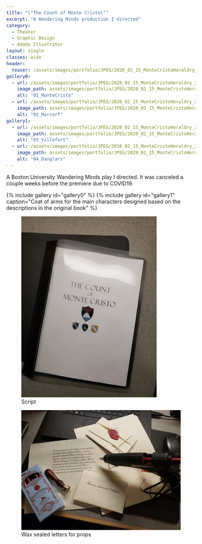 ```yaml
---
title: "\"The Count of Monte Cristo\""
excerpt: "A Wandering Minds production I directed"
category:
  - Theater
  - Graphic Design
  - Adobe Illustrator
layout: single
classes: wide
header:
  teaser: /assets/images/portfolio/JPEG/2020_02_15_MonteCristoHeraldry_2-01_MonteCristo.jpg
gallery0:
  - url: /assets/images/portfolio/JPEG/2020_02_15_MonteCristoHeraldry_2-01_MonteCristo.jpg
    image_path: assets/images/portfolio/JPEG/2020_02_15_MonteCristoHeraldry_2-01_MonteCristo.jpg
    alt: "01_MonteCristo"
  - url: /assets/images/portfolio/JPEG/2020_02_15_MonteCristoHeraldry_2-02_Morcerf.jpg
    image_path: assets/images/portfolio/JPEG/2020_02_15_MonteCristoHeraldry_2-02_Morcerf.jpg
    alt: "02_Morcerf"
gallery1:
  - url: /assets/images/portfolio/JPEG/2020_02_15_MonteCristoHeraldry_2-03_Villefort.jpg
    image_path: assets/images/portfolio/JPEG/2020_02_15_MonteCristoHeraldry_2-03_Villefort.jpg
    alt: "03_Villefort"
  - url: /assets/images/portfolio/JPEG/2020_02_15_MonteCristoHeraldry_2-04_Danglars.jpg
    image_path: assets/images/portfolio/JPEG/2020_02_15_MonteCristoHeraldry_2-04_Danglars.jpg
    alt: "04_Danglars"
---
```


A Boston University Wandering Minds play I directed. It was canceled a couple weeks before the premiere due to COVID19.

{% include gallery id="gallery0" %}
{% include gallery id="gallery1" caption="Coat of arms for the main characters designed based on the descriptions in the original book" %}

<figure class="align-center">
	<a href="/assets/images/portfolio/JPEG/2020_03_15_script.jpg"><img src="/assets/images/portfolio/JPEG/2020_02_15_script.jpg"></a>
  <figcaption>Script</figcaption>
</figure>

<figure class="align-center">
	<a href="/assets/images/portfolio/JPEG/2020_03_15_letters.jpg"><img src="/assets/images/portfolio/JPEG/2020_02_15_letters.jpg"></a>
  <figcaption>Wax sealed letters for props</figcaption>
</figure>
